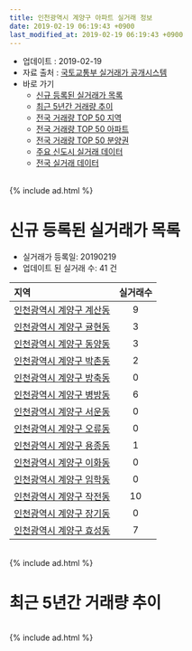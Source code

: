 ```yaml
---
title: 인천광역시 계양구 아파트 실거래 정보
date: 2019-02-19 06:19:43 +0900
last_modified_at: 2019-02-19 06:19:43 +0900
---
```


* 업데이트 : 2019-02-19
* 자료 출처 : [국토교통부 실거래가 공개시스템](http://rt.molit.go.kr)
* 바로 가기
    * [신규 등록된 실거래가 목록](#신규-등록된-실거래가-목록)
    * [최근 5년간 거래량 추이](#최근-5년간-거래량-추이)
    * [전국 거래량 TOP 50 지역](https://ayogom.github.io/apt-trade-info/최근-3개월-전국에서-가장-거래가-많이-발생한-지역)
    * [전국 거래량 TOP 50 아파트](https://ayogom.github.io/apt-trade-info/최근-3개월-전국에서-가장-거래가-많이-발생한-아파트)
    * [전국 거래량 TOP 50 분양권](https://ayogom.github.io/apt-trade-info/최근-3개월-전국에서-가장-거래가-많이-발생한-분양권)
    * [주요 신도시 실거래 데이터](https://ayogom.github.io/apt-trade-info/주요-신도시)
    * [전국 실거래 데이터](https://ayogom.github.io/apt-trade-info/전국)

<br>
{% include ad.html %}
<br>

# 신규 등록된 실거래가 목록
* 실거래가 등록일: 20190219
* 업데이트 된 실거래 수: 41 건


|지역|실거래수|
|:---|:---:|
|[인천광역시 계양구 계산동](https://ayogom.github.io/apt-trade-info/인천광역시-계양구-계산동)|9|
|[인천광역시 계양구 귤현동](https://ayogom.github.io/apt-trade-info/인천광역시-계양구-귤현동)|3|
|[인천광역시 계양구 동양동](https://ayogom.github.io/apt-trade-info/인천광역시-계양구-동양동)|3|
|[인천광역시 계양구 박촌동](https://ayogom.github.io/apt-trade-info/인천광역시-계양구-박촌동)|2|
|[인천광역시 계양구 방축동](https://ayogom.github.io/apt-trade-info/인천광역시-계양구-방축동)|0|
|[인천광역시 계양구 병방동](https://ayogom.github.io/apt-trade-info/인천광역시-계양구-병방동)|6|
|[인천광역시 계양구 서운동](https://ayogom.github.io/apt-trade-info/인천광역시-계양구-서운동)|0|
|[인천광역시 계양구 오류동](https://ayogom.github.io/apt-trade-info/인천광역시-계양구-오류동)|0|
|[인천광역시 계양구 용종동](https://ayogom.github.io/apt-trade-info/인천광역시-계양구-용종동)|1|
|[인천광역시 계양구 이화동](https://ayogom.github.io/apt-trade-info/인천광역시-계양구-이화동)|0|
|[인천광역시 계양구 임학동](https://ayogom.github.io/apt-trade-info/인천광역시-계양구-임학동)|0|
|[인천광역시 계양구 작전동](https://ayogom.github.io/apt-trade-info/인천광역시-계양구-작전동)|10|
|[인천광역시 계양구 장기동](https://ayogom.github.io/apt-trade-info/인천광역시-계양구-장기동)|0|
|[인천광역시 계양구 효성동](https://ayogom.github.io/apt-trade-info/인천광역시-계양구-효성동)|7|


<br>
{% include ad.html %}
<br>

# 최근 5년간 거래량 추이


<div style="width:100%;">
    <canvas id="deal_progress" height="200"></canvas>
</div>

<script>
new Chart(document.getElementById("deal_progress"), {
    type: 'line',
    data: {
        labels: ['201402','201403','201404','201405','201406','201407','201408','201409','201410','201411','201412','201501','201502','201503','201504','201505','201506','201507','201508','201509','201510','201511','201512','201601','201602','201603','201604','201605','201606','201607','201608','201609','201610','201611','201612','201701','201702','201703','201704','201705','201706','201707','201708','201709','201710','201711','201712','201801','201802','201803','201804','201805','201806','201807','201808','201809','201810','201811','201812','201901','201902'],
        datasets: [{
            label: '매매',
            pointRadius: 1,
            data: [506, 517, 403, 380, 316, 410, 534, 565, 508, 315, 310, 531, 506, 843, 657, 542, 562, 654, 565, 553, 600, 393, 284, 348, 309, 564, 458, 583, 568, 613, 574, 561, 585, 317, 247, 221, 345, 486, 468, 583, 588, 498, 409, 402, 340, 308, 272, 352, 304, 424, 303, 257, 278, 259, 310, 336, 445, 250, 350, 223, 30],
            borderColor: "rgba(255, 201, 14, 1)",
            backgroundColor: "rgba(255, 201, 14, 0.5)",
            fill: false,
            lineTension: 0
        },{
            label: '전월세',
            pointRadius: 1,
            data: [461, 498, 368, 325, 306, 334, 321, 347, 372, 287, 260, 301, 330, 431, 370, 319, 317, 301, 315, 268, 341, 210, 236, 284, 266, 430, 349, 320, 314, 335, 348, 325, 362, 292, 259, 262, 394, 394, 326, 364, 309, 299, 309, 344, 282, 264, 229, 289, 305, 352, 294, 267, 260, 261, 250, 246, 288, 224, 206, 216, 64],
            borderColor: "rgba(0, 141, 185, 1)",
            backgroundColor: "rgba(0, 141, 185, 0.5)",
            fill: false,
            lineTension: 0
        }
        ]
    },
    options: {
        responsive: true,
        title: {
            display: false
        },
        tooltips: {
            mode: 'index',
            intersect: false
        },
        hover: {
            mode: 'nearest',
            intersect: true
        },
        scales: {
            xAxes: [{
                display: true,
                scaleLabel: {
                    display: true,
                    labelString: '년/월'
                }
            }],
            yAxes: [{
                display: true,
                ticks: {
                    suggestedMin: 0,
                },
                scaleLabel: {
                    display: true,
                    labelString: '실거래 수'
                }
            }]
        }
    }
});

</script>


<br>
{% include ad.html %}
<br>

